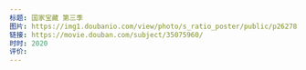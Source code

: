 ```yaml
---
标题: 国家宝藏 第三季
图片: https://img1.doubanio.com/view/photo/s_ratio_poster/public/p2627833180.webp
链接: https://movie.douban.com/subject/35075960/
时时: 2020
评价:
---
```


